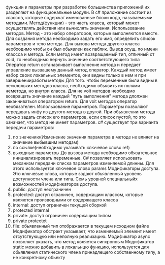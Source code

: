 функции и параметры
при разработке большинства приложений их разделяют на функциональные модули. 
В с# приложение состоит из классов, которые содержат именованные блоки кода, называемыми методами.
Метод(функции) - это часть класса, который может осуществлять действия или вычислять значения.
Использование методов. Метод - это набор операторов, которые выполняются вместе.
Для создания метода необходимо задать его имя, определить список параметров и тело метода.
Для вызова метода другого класса необходимо чтобы он был обьявлен как паблик. Вывод осущ. по имени классса и метода.
Если метод имеет возвращаемый тип, отличный от void, то необходимо вернуть значение соответствующего типа
Оператор return останавливает выполнение метода и передает управление вызвашему данный метод оператор.
Каждый метод имеет набор своих локальных элементов, они видны только в нем и при завершенииработы методы
Для того. чтобы переменные были видны в несклольких методов класса, необходимо обьявить их полями неметода, но внутри класса.
Для не voit методов необходмо возвращать значение каждый "путь выполнения" метода длолжен заканчиваться оператором return.
Для voit методов оператор необязателен.
Использование параметров.
Параметры позволяют передавать инфу из другого метода в другой. При обьявлении метода можно задать список его параметров, если список пустой,
то это означает, что метод не имеет параметров.
с# существует три варианта передачи параметров:
1. по значению(Изменение значения параметра в методе не влияет на значение выбывшим методам)
2. по ссылке(необходимо указывать ключевое слово ref)
3. выходные параметры
До вызова метода необходимо обязательное инициализировать переменные.
С# позволяет использовать механизм передачи списка параметров изменяемой длинны. Для этого используется ключевое слово params
Модификаторы доступа.
Это ключевые слова, которые задают обьявленный уровень доступности члена или типа.
Семь уровней специальныйх возможностей модификаторов доступа.
1. public: доступ неограничен
2. protected: доступ ограничен, содержащим классом, которые являются производными от содержащего класса
3. internal: доступ ограничен текущей сборкой
4. protected internal
5. private: доступ ограничен содержащим типом
6. private protectet
7. file: обьявленный тип отображается в текущем исходном файле
Модификатор обстракт указывает, что изменяемый элемент имеет отсутствующую или неполную реализацию.
Модификатор async позволяет указать, что метод является синхронным
Модификатор static можно добавить в локальнцю функцию, используется для обьявления статического члена принадлещего собственному типу,
а не конкретному обьекту
